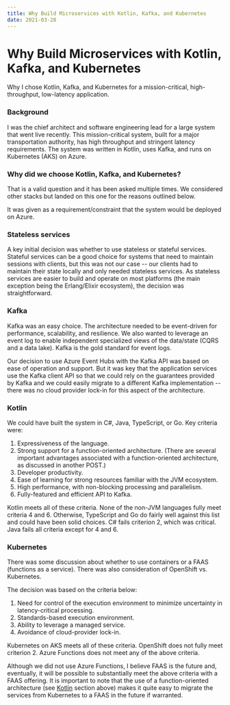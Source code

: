 ```yaml
---
title: Why Build Microservices with Kotlin, Kafka, and Kubernetes
date: 2021-03-28
---
```

# Why Build Microservices with Kotlin, Kafka, and Kubernetes

Why I chose Kotlin, Kafka, and Kubernetes for a mission-critical, high-throughput, low-latency application.

<!--more-->

### Background

I was the chief architect and software engineering lead for a large system that went live recently.  This mission-critical system, built for a major transportation authority, has high throughput and stringent latency requirements.  The system was written in Kotlin, uses Kafka, and runs on Kubernetes (AKS) on Azure.

### Why did we choose Kotlin, Kafka, and Kubernetes?

That is a valid question and it has been asked multiple times.  We considered other stacks but landed on this one for the reasons outlined below.

It was given as a requirement/constraint that the system would be deployed on Azure.

### Stateless services

A key initial decision was whether to use stateless or stateful services.  Stateful services can be a good choice for systems that need to maintain sessions with clients, but this was not our case -- our clients had to maintain their state locally and only needed stateless services.  As stateless services are easier to build and operate on most platforms (the main exception being the Erlang/Elixir ecosystem), the decision was straightforward.

### Kafka

Kafka was an easy choice.  The architecture needed to be event-driven for performance, scalability, and resilience.  We also wanted to leverage an event log to enable independent specialized views of the data/state (CQRS and a data lake).  Kafka is the gold standard for event logs.

Our decision to use Azure Event Hubs with the Kafka API was based on ease of operation and support.  But it was key that the application services use the Kafka client API so that we could rely on the guarantees provided by Kafka and we could easily migrate to a different Kafka implementation -- there was no cloud provider lock-in for this aspect of the architecture.

### Kotlin <a name="kotlin"></a>

We could have built the system in C#, Java, TypeScript, or Go.  Key criteria were:

1. Expressiveness of the language.
2. Strong support for a function-oriented architecture.  (There are several important advantages associated with a function-oriented architecture, as discussed in another POST.)
3. Developer productivity.
4. Ease of learning for strong resources familiar with the JVM ecosystem.
5. High performance, with non-blocking processing and parallelism.
6. Fully-featured and efficient API to Kafka.

Kotlin meets all of these criteria.  None of the non-JVM languages fully meet criteria 4 and 6.  Otherwise, TypeScript and Go do fairly well against this list and could have been solid choices.  C# fails criterion 2, which was critical.  Java fails all criteria except for 4 and 6.

### Kubernetes

There was some discussion about whether to use containers or a FAAS (functions as a service).  There was also consideration of OpenShift vs. Kubernetes.  

The decision was based on the criteria below:

1. Need for control of the execution environment to minimize uncertainty in latency-critical processing.
2. Standards-based execution environment.
3. Ability to leverage a managed service.
4. Avoidance of cloud-provider lock-in.

Kubernetes on AKS meets all of these criteria.  OpenShift does not fully meet criterion 2.  Azure Functions does not meet any of the above criteria.

Although we did not use Azure Functions, I believe FAAS is the future and, eventually, it will be possible to substantially meet the above criteria with a FAAS offering.  It is important to note that the use of a function-oriented architecture (see [Kotlin](#kotlin) section above) makes it quite easy to migrate the services from Kubernetes to a FAAS in the future if warranted.
